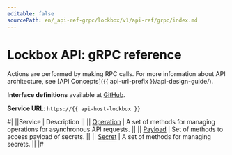 ```yaml
---
editable: false
sourcePath: en/_api-ref-grpc/lockbox/v1/api-ref/grpc/index.md
---
```


# Lockbox API: gRPC reference

Actions are performed by making RPC calls. For more information about API architecture, see [API Concepts]({{ api-url-prefix }}/api-design-guide/).

**Interface definitions** available at [GitHub](https://github.com/yandex-cloud/cloudapi/tree/master/yandex/cloud/lockbox/v1).

**Service URL**: `https://{{ api-host-lockbox }}`

#|
||Service | Description ||
|| [Operation](Operation/index.md) | A set of methods for managing operations for asynchronous API requests. ||
|| [Payload](Payload/index.md) | Set of methods to access payload of secrets. ||
|| [Secret](Secret/index.md) | A set of methods for managing secrets. ||
|#